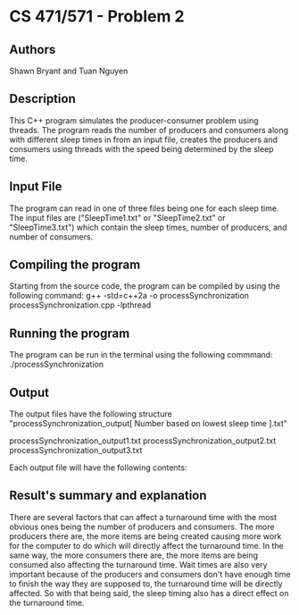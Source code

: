 # CS 471/571 - Problem 2

## Authors

Shawn Bryant and Tuan Nguyen

## Description

This C++ program simulates the producer-consumer problem using threads. The program reads the number of producers and consumers along with different sleep times in from an input file, creates the producers and consumers using threads with the speed being determined by the sleep time.

## Input File

The program can read in one of three files being one for each sleep time. The input files are ("SleepTime1.txt" or "SleepTime2.txt" or "SleepTime3.txt") which contain the sleep times, number of producers, and number of consumers.

## Compiling the program

 Starting from the source code, the program can be compiled by using the following command:
 g++ -std=c++2a -o processSynchronization processSynchronization.cpp -lpthread

 ## Running the program

The program can be run in the terminal using the following commmand:
./processSynchronization

## Output

The output files have the following structure "processSynchronization_output[ Number based on lowest sleep time ].txt"

processSynchronization_output1.txt
processSynchronization_output2.txt
processSynchronization_output3.txt

Each output file will have the following contents:

## Result's summary and explanation

There are several factors that can affect a turnaround time with the most obvious ones being the number of producers and consumers. The more producers there are, the more items are being created causing more work for the computer to do which will directly affect the turnaround time. In the same way, the more consumers there are, the more items are being consumed also affecting the turnaround time. Wait times are also very important because of the producers and consumers don't have enough time to finish the way they are supposed to, the turnaround time will be directly affected. So with that being said, the sleep timing also has a direct effect on the turnaround time.
